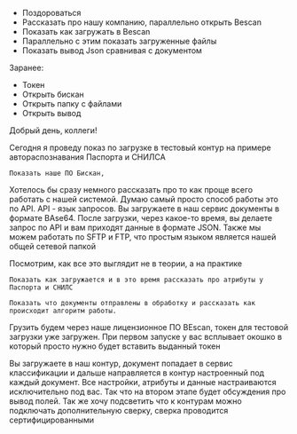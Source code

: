 - Поздороваться
- Рассказать про нашу компанию, параллельно открыть Bescan
- Показать как загружать в Bescan 
- Параллельно с этим показать загруженные файлы 
- Показать вывод Json сравнивая с документом 

Заранее:
- Токен 
- Открыть бискан 
- Открыть папку с файлами 
- Открыть вывод 

Добрый день, коллеги! 

Сегодня я проведу показ по загрузке в тестовый контур на примере автораспознавания Паспорта и СНИЛСА 

`Показать наше ПО Бискан,` 

Хотелось бы сразу немного рассказать про то как проще всего работать с нашей системой.
Думаю самый просто способ работы это по API. API - язык запросов. Вы загружаете в наш сервис документы в формате BAse64. После загрузки, через какое-то время, вы делаете запрос по API и вам приходят данные в формате JSON. Также мы можем работать по SFTP и FTP, что простым языком является нашей общей сетевой папкой 

Посмотрим, как все это выглядит не в теории, а на практике 

`Показать как загружается и в это время рассказать про атрибуты у Паспорта и СНИЛС` 

`Показать что документы отправлены в обработку и рассказать как происходит алгоритм работы.` 

Грузить будем через наше лицензионное ПО BEscan, токен для тестовой загрузки уже загружен. При первом запуске у вас всплывает окошко в который просто нужно будет вставить выданный токен 

Вы загружаете в наш контур, документ попадает в сервис классификации и дальше направляется в контур настроенный под каждый документ. Все настройки, атрибуты и данные настраиваются исключительно под вас. Так что на втором этапе будет обсуждения про вывод полей. Так же хочу подсветить что к контурам можно подключать дополнительную сверку, сверка проводится сертифицированными 